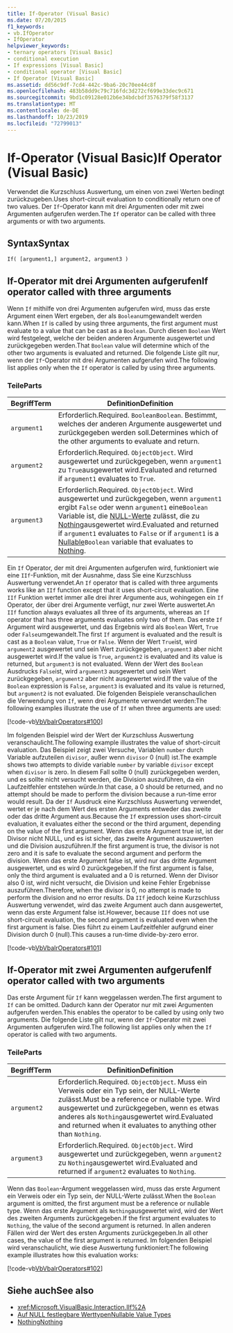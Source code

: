 ```yaml
---
title: If-Operator (Visual Basic)
ms.date: 07/20/2015
f1_keywords:
- vb.IfOperator
- IfOperator
helpviewer_keywords:
- ternary operators [Visual Basic]
- conditional execution
- If expressions [Visual Basic]
- conditional operator [Visual Basic]
- If Operator [Visual Basic]
ms.assetid: dd56c9df-7cd4-442c-9ba6-20c70ee44c8f
ms.openlocfilehash: 483b58dd9c79c716fdc3d272cf699e33dec9c671
ms.sourcegitcommit: 9bd1c09128e012b6e34bdcbdf3576379f58f3137
ms.translationtype: MT
ms.contentlocale: de-DE
ms.lasthandoff: 10/23/2019
ms.locfileid: "72799013"
---
```

# <a name="if-operator-visual-basic"></a><span data-ttu-id="ee724-102">If-Operator (Visual Basic)</span><span class="sxs-lookup"><span data-stu-id="ee724-102">If Operator (Visual Basic)</span></span>

<span data-ttu-id="ee724-103">Verwendet die Kurzschluss Auswertung, um einen von zwei Werten bedingt zurückzugeben.</span><span class="sxs-lookup"><span data-stu-id="ee724-103">Uses short-circuit evaluation to conditionally return one of two values.</span></span> <span data-ttu-id="ee724-104">Der `If`-Operator kann mit drei Argumenten oder mit zwei Argumenten aufgerufen werden.</span><span class="sxs-lookup"><span data-stu-id="ee724-104">The `If` operator can be called with three arguments or with two arguments.</span></span>

## <a name="syntax"></a><span data-ttu-id="ee724-105">Syntax</span><span class="sxs-lookup"><span data-stu-id="ee724-105">Syntax</span></span>

```vb
If( [argument1,] argument2, argument3 )
```

## <a name="if-operator-called-with-three-arguments"></a><span data-ttu-id="ee724-106">If-Operator mit drei Argumenten aufgerufen</span><span class="sxs-lookup"><span data-stu-id="ee724-106">If operator called with three arguments</span></span>

<span data-ttu-id="ee724-107">Wenn `If` mithilfe von drei Argumenten aufgerufen wird, muss das erste Argument einen Wert ergeben, der als `Boolean`umgewandelt werden kann.</span><span class="sxs-lookup"><span data-stu-id="ee724-107">When `If` is called by using three arguments, the first argument must evaluate to a value that can be cast as a `Boolean`.</span></span> <span data-ttu-id="ee724-108">Durch diesen `Boolean` Wert wird festgelegt, welche der beiden anderen Argumente ausgewertet und zurückgegeben werden.</span><span class="sxs-lookup"><span data-stu-id="ee724-108">That `Boolean` value will determine which of the other two arguments is evaluated and returned.</span></span> <span data-ttu-id="ee724-109">Die folgende Liste gilt nur, wenn der `If`-Operator mit drei Argumenten aufgerufen wird.</span><span class="sxs-lookup"><span data-stu-id="ee724-109">The following list applies only when the `If` operator is called by using three arguments.</span></span>

### <a name="parts"></a><span data-ttu-id="ee724-110">Teile</span><span class="sxs-lookup"><span data-stu-id="ee724-110">Parts</span></span>

|<span data-ttu-id="ee724-111">Begriff</span><span class="sxs-lookup"><span data-stu-id="ee724-111">Term</span></span>|<span data-ttu-id="ee724-112">Definition</span><span class="sxs-lookup"><span data-stu-id="ee724-112">Definition</span></span>|
|---|---|
|`argument1`|<span data-ttu-id="ee724-113">Erforderlich.</span><span class="sxs-lookup"><span data-stu-id="ee724-113">Required.</span></span> <span data-ttu-id="ee724-114">`Boolean`</span><span class="sxs-lookup"><span data-stu-id="ee724-114">`Boolean`.</span></span> <span data-ttu-id="ee724-115">Bestimmt, welches der anderen Argumente ausgewertet und zurückgegeben werden soll.</span><span class="sxs-lookup"><span data-stu-id="ee724-115">Determines which of the other arguments to evaluate and return.</span></span>|
|`argument2`|<span data-ttu-id="ee724-116">Erforderlich.</span><span class="sxs-lookup"><span data-stu-id="ee724-116">Required.</span></span> <span data-ttu-id="ee724-117">`Object`</span><span class="sxs-lookup"><span data-stu-id="ee724-117">`Object`.</span></span> <span data-ttu-id="ee724-118">Wird ausgewertet und zurückgegeben, wenn `argument1` zu `True`ausgewertet wird.</span><span class="sxs-lookup"><span data-stu-id="ee724-118">Evaluated and returned if `argument1` evaluates to `True`.</span></span>|
|`argument3`|<span data-ttu-id="ee724-119">Erforderlich.</span><span class="sxs-lookup"><span data-stu-id="ee724-119">Required.</span></span> <span data-ttu-id="ee724-120">`Object`</span><span class="sxs-lookup"><span data-stu-id="ee724-120">`Object`.</span></span> <span data-ttu-id="ee724-121">Wird ausgewertet und zurückgegeben, wenn `argument1` ergibt `False` oder wenn `argument1` eine`Boolean` Variable ist, die [NULL-Werte](../../../visual-basic/programming-guide/language-features/data-types/nullable-value-types.md) zulässt, die zu [Nothing](../../../visual-basic/language-reference/nothing.md)ausgewertet wird.</span><span class="sxs-lookup"><span data-stu-id="ee724-121">Evaluated and returned if `argument1` evaluates to `False` or if `argument1` is a [Nullable](../../../visual-basic/programming-guide/language-features/data-types/nullable-value-types.md)`Boolean` variable that evaluates to [Nothing](../../../visual-basic/language-reference/nothing.md).</span></span>|

<span data-ttu-id="ee724-122">Ein `If` Operator, der mit drei Argumenten aufgerufen wird, funktioniert wie eine `IIf`-Funktion, mit der Ausnahme, dass Sie eine Kurzschluss Auswertung verwendet.</span><span class="sxs-lookup"><span data-stu-id="ee724-122">An `If` operator that is called with three arguments works like an `IIf` function except that it uses short-circuit evaluation.</span></span> <span data-ttu-id="ee724-123">Eine `IIf` Funktion wertet immer alle drei ihrer Argumente aus, wohingegen ein `If` Operator, der über drei Argumente verfügt, nur zwei Werte auswertet.</span><span class="sxs-lookup"><span data-stu-id="ee724-123">An `IIf` function always evaluates all three of its arguments, whereas an `If` operator that has three arguments evaluates only two of them.</span></span> <span data-ttu-id="ee724-124">Das erste `If` Argument wird ausgewertet, und das Ergebnis wird als `Boolean` Wert, `True` oder `False`umgewandelt.</span><span class="sxs-lookup"><span data-stu-id="ee724-124">The first `If` argument is evaluated and the result is cast as a `Boolean` value, `True` or `False`.</span></span> <span data-ttu-id="ee724-125">Wenn der Wert `True`ist, wird `argument2` ausgewertet und sein Wert zurückgegeben, `argument3` aber nicht ausgewertet wird.</span><span class="sxs-lookup"><span data-stu-id="ee724-125">If the value is `True`, `argument2` is evaluated and its value is returned, but `argument3` is not evaluated.</span></span> <span data-ttu-id="ee724-126">Wenn der Wert des `Boolean` Ausdrucks `False`ist, wird `argument3` ausgewertet und sein Wert zurückgegeben, `argument2` aber nicht ausgewertet wird.</span><span class="sxs-lookup"><span data-stu-id="ee724-126">If the value of the `Boolean` expression is `False`, `argument3` is evaluated and its value is returned, but `argument2` is not evaluated.</span></span> <span data-ttu-id="ee724-127">Die folgenden Beispiele veranschaulichen die Verwendung von `If`, wenn drei Argumente verwendet werden:</span><span class="sxs-lookup"><span data-stu-id="ee724-127">The following examples illustrate the use of `If` when three arguments are used:</span></span>

[!code-vb[VbVbalrOperators#100](~/samples/snippets/visualbasic/VS_Snippets_VBCSharp/VbVbalrOperators/VB/Class4.vb#100)]

<span data-ttu-id="ee724-128">Im folgenden Beispiel wird der Wert der Kurzschluss Auswertung veranschaulicht.</span><span class="sxs-lookup"><span data-stu-id="ee724-128">The following example illustrates the value of short-circuit evaluation.</span></span> <span data-ttu-id="ee724-129">Das Beispiel zeigt zwei Versuche, Variablen `number` durch Variable aufzuteilen `divisor`, außer wenn `divisor` 0 (null) ist.</span><span class="sxs-lookup"><span data-stu-id="ee724-129">The example shows two attempts to divide variable `number` by variable `divisor` except when `divisor` is zero.</span></span> <span data-ttu-id="ee724-130">In diesem Fall sollte 0 (null) zurückgegeben werden, und es sollte nicht versucht werden, die Division auszuführen, da ein Laufzeitfehler entstehen würde.</span><span class="sxs-lookup"><span data-stu-id="ee724-130">In that case, a 0 should be returned, and no attempt should be made to perform the division because a run-time error would result.</span></span> <span data-ttu-id="ee724-131">Da der `If` Ausdruck eine Kurzschluss Auswertung verwendet, wertet er je nach dem Wert des ersten Arguments entweder das zweite oder das dritte Argument aus.</span><span class="sxs-lookup"><span data-stu-id="ee724-131">Because the `If` expression uses short-circuit evaluation, it evaluates either the second or the third argument, depending on the value of the first argument.</span></span> <span data-ttu-id="ee724-132">Wenn das erste Argument true ist, ist der Divisor nicht NULL, und es ist sicher, das zweite Argument auszuwerten und die Division auszuführen.</span><span class="sxs-lookup"><span data-stu-id="ee724-132">If the first argument is true, the divisor is not zero and it is safe to evaluate the second argument and perform the division.</span></span> <span data-ttu-id="ee724-133">Wenn das erste Argument false ist, wird nur das dritte Argument ausgewertet, und es wird 0 zurückgegeben.</span><span class="sxs-lookup"><span data-stu-id="ee724-133">If the first argument is false, only the third argument is evaluated and a 0 is returned.</span></span> <span data-ttu-id="ee724-134">Wenn der Divisor also 0 ist, wird nicht versucht, die Division und keine Fehler Ergebnisse auszuführen.</span><span class="sxs-lookup"><span data-stu-id="ee724-134">Therefore, when the divisor is 0, no attempt is made to perform the division and no error results.</span></span> <span data-ttu-id="ee724-135">Da `IIf` jedoch keine Kurzschluss Auswertung verwendet, wird das zweite Argument auch dann ausgewertet, wenn das erste Argument false ist.</span><span class="sxs-lookup"><span data-stu-id="ee724-135">However, because `IIf` does not use short-circuit evaluation, the second argument is evaluated even when the first argument is false.</span></span> <span data-ttu-id="ee724-136">Dies führt zu einem Laufzeitfehler aufgrund einer Division durch 0 (null).</span><span class="sxs-lookup"><span data-stu-id="ee724-136">This causes a run-time divide-by-zero error.</span></span>

[!code-vb[VbVbalrOperators#101](~/samples/snippets/visualbasic/VS_Snippets_VBCSharp/VbVbalrOperators/VB/Class4.vb#101)]

## <a name="if-operator-called-with-two-arguments"></a><span data-ttu-id="ee724-137">If-Operator mit zwei Argumenten aufgerufen</span><span class="sxs-lookup"><span data-stu-id="ee724-137">If operator called with two arguments</span></span>

<span data-ttu-id="ee724-138">Das erste Argument für `If` kann weggelassen werden.</span><span class="sxs-lookup"><span data-stu-id="ee724-138">The first argument to `If` can be omitted.</span></span> <span data-ttu-id="ee724-139">Dadurch kann der Operator nur mit zwei Argumenten aufgerufen werden.</span><span class="sxs-lookup"><span data-stu-id="ee724-139">This enables the operator to be called by using only two arguments.</span></span> <span data-ttu-id="ee724-140">Die folgende Liste gilt nur, wenn der `If`-Operator mit zwei Argumenten aufgerufen wird.</span><span class="sxs-lookup"><span data-stu-id="ee724-140">The following list applies only when the `If` operator is called with two arguments.</span></span>

### <a name="parts"></a><span data-ttu-id="ee724-141">Teile</span><span class="sxs-lookup"><span data-stu-id="ee724-141">Parts</span></span>

|<span data-ttu-id="ee724-142">Begriff</span><span class="sxs-lookup"><span data-stu-id="ee724-142">Term</span></span>|<span data-ttu-id="ee724-143">Definition</span><span class="sxs-lookup"><span data-stu-id="ee724-143">Definition</span></span>|
|---|---|
|`argument2`|<span data-ttu-id="ee724-144">Erforderlich.</span><span class="sxs-lookup"><span data-stu-id="ee724-144">Required.</span></span> <span data-ttu-id="ee724-145">`Object`</span><span class="sxs-lookup"><span data-stu-id="ee724-145">`Object`.</span></span> <span data-ttu-id="ee724-146">Muss ein Verweis oder ein Typ sein, der NULL-Werte zulässt.</span><span class="sxs-lookup"><span data-stu-id="ee724-146">Must be a reference or nullable type.</span></span> <span data-ttu-id="ee724-147">Wird ausgewertet und zurückgegeben, wenn es etwas anderes als `Nothing`ausgewertet wird.</span><span class="sxs-lookup"><span data-stu-id="ee724-147">Evaluated and returned when it evaluates to anything other than `Nothing`.</span></span>|
|`argument3`|<span data-ttu-id="ee724-148">Erforderlich.</span><span class="sxs-lookup"><span data-stu-id="ee724-148">Required.</span></span> <span data-ttu-id="ee724-149">`Object`</span><span class="sxs-lookup"><span data-stu-id="ee724-149">`Object`.</span></span> <span data-ttu-id="ee724-150">Wird ausgewertet und zurückgegeben, wenn `argument2` zu `Nothing`ausgewertet wird.</span><span class="sxs-lookup"><span data-stu-id="ee724-150">Evaluated and returned if `argument2` evaluates to `Nothing`.</span></span>|

<span data-ttu-id="ee724-151">Wenn das `Boolean`-Argument weggelassen wird, muss das erste Argument ein Verweis oder ein Typ sein, der NULL-Werte zulässt.</span><span class="sxs-lookup"><span data-stu-id="ee724-151">When the `Boolean` argument is omitted, the first argument must be a reference or nullable type.</span></span> <span data-ttu-id="ee724-152">Wenn das erste Argument als `Nothing`ausgewertet wird, wird der Wert des zweiten Arguments zurückgegeben.</span><span class="sxs-lookup"><span data-stu-id="ee724-152">If the first argument evaluates to `Nothing`, the value of the second argument is returned.</span></span> <span data-ttu-id="ee724-153">In allen anderen Fällen wird der Wert des ersten Arguments zurückgegeben.</span><span class="sxs-lookup"><span data-stu-id="ee724-153">In all other cases, the value of the first argument is returned.</span></span> <span data-ttu-id="ee724-154">Im folgenden Beispiel wird veranschaulicht, wie diese Auswertung funktioniert:</span><span class="sxs-lookup"><span data-stu-id="ee724-154">The following example illustrates how this evaluation works:</span></span>

[!code-vb[VbVbalrOperators#102](~/samples/snippets/visualbasic/VS_Snippets_VBCSharp/VbVbalrOperators/VB/Class4.vb#102)]

## <a name="see-also"></a><span data-ttu-id="ee724-155">Siehe auch</span><span class="sxs-lookup"><span data-stu-id="ee724-155">See also</span></span>

- <xref:Microsoft.VisualBasic.Interaction.IIf%2A>
- [<span data-ttu-id="ee724-156">Auf NULL festlegbare Werttypen</span><span class="sxs-lookup"><span data-stu-id="ee724-156">Nullable Value Types</span></span>](../../programming-guide/language-features/data-types/nullable-value-types.md)
- [<span data-ttu-id="ee724-157">Nothing</span><span class="sxs-lookup"><span data-stu-id="ee724-157">Nothing</span></span>](../nothing.md)
